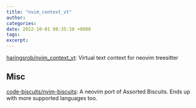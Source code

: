 ```yaml
---
title: "nvim_context_vt"
author: 
categories: 
date: 2022-10-01 08:35:10 +0800
tags: 
excerpt: 
---
```



[haringsrob/nvim_context_vt](https://github.com/haringsrob/nvim_context_vt): Virtual text context for neovim treesitter




## Misc


[code-biscuits/nvim-biscuits](https://github.com/code-biscuits/nvim-biscuits): A neovim port of Assorted Biscuits. Ends up with more supported languages too.






